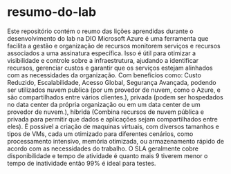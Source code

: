 # resumo-do-lab
Este repositório contém o reumo das lições aprendidas durante o desenvolvimento do lab na DIO
Microsoft Azure é uma ferramenta que facilita a gestão e organização de recursos monitorem serviços e recursos associados a uma assinatura específica. Isso é útil para otimizar a visibilidade e controle sobre a infraestrutura, ajudando a identificar recursos, gerenciar custos e garantir que os serviços estejam alinhados com as necessidades da organização.
Com beneficios como: Custo Reduzido, Escalabilidade, Acesso Global, Segurança Avançada, podendo ser utilizados nuvem publica (por um provedor de nuvem, como o Azure, e são compartilhados entre vários clientes.), privada (podem ser hospedados no data center da própria organização ou em um data center de um provedor de nuvem.), hibrida (Combina recursos de nuvem pública e privada para permitir que dados e aplicações sejam compartilhados entre eles).
É possivel a criação de maquinas virtuais, com diversos tamanhos e tipos de VMs, cada um otimizado para diferentes cenários, como processamento intensivo, memória otimizada, ou armazenamento rápido de acordo com as necessidades do trabalho.
O SLA geralmente cobre disponibilidade e tempo de atividade é quanto mais 9 tiverem menor o tempo de inatividade então 99% é ideal para testes.
